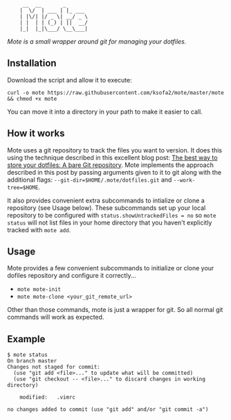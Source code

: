 
```
     __  __       _
    |  \/  | ___ | |_ ___
    | |\/| |/ _ \| __/ _ \
    | |  | | (_) | ||  __/
    |_|  |_|\___/ \__\___|
```
*Mote is a small wrapper around git for managing your dotfiles.*

## Installation

Download the script and allow it to execute:

`curl -o mote https://raw.githubusercontent.com/ksofa2/mote/master/mote && chmod +x mote`

You can move it into a directory in your path to make it easier to call. 

## How it works

Mote uses a git repository to track the files you want to version. It does this using the technique described in this excellent blog post: [The best way to store your dotfiles: A bare Git repository](https://developer.atlassian.com/blog/2016/02/best-way-to-store-dotfiles-git-bare-repo/). Mote implements the approach described in this post by passing arguments given to it to git along with the additional flags: `--git-dir=$HOME/.mote/dotfiles.git` and `--work-tree=$HOME`. 

It also provides convenient extra subcommands to intialize or clone a repository (see Usage below). These subcommands set up your local repository to be configured with `status.showUntrackedFiles = no` so `mote status` will not list files in your home directory that you haven't explicitly tracked with `mote add`.

## Usage

Mote provides a few convenient subcommands to initialize or clone your dofiles repository and configure it correctly...

  - `mote mote-init`
  - `mote mote-clone <your_git_remote_url>`

Other than those commands, mote is just a wrapper for git. So all normal git commands will work as expected. 

## Example

```
$ mote status
On branch master
Changes not staged for commit:
  (use "git add <file>..." to update what will be committed)
  (use "git checkout -- <file>..." to discard changes in working directory)

	modified:   .vimrc

no changes added to commit (use "git add" and/or "git commit -a")
```

